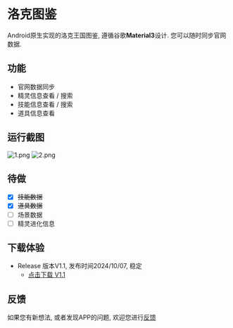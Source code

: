 # 洛克图鉴
Android原生实现的洛克王国图鉴, 遵循谷歌**Material3**设计. 您可以随时同步官网数据.

## 功能
- 官网数据同步
- 精灵信息查看 / 搜索
- 技能信息查看 / 搜索
- 道具信息查看

## 运行截图
![1.png](https://s2.loli.net/2024/10/07/Gct4Vumx6f2wDkH.png)
![2.png](https://s2.loli.net/2024/10/07/rc6lNhExRt1k2Si.png)

## 待做
- [x] ~~技能数据~~
- [x] ~~道具数据~~
- [ ] 场景数据
- [ ] 精灵进化信息

## 下载体验
+ Release 版本V1.1, 发布时间2024/10/07, 稳定
  - [点击下载 V1.1](https://github.com/roco-kindom/picture-book-open/releases/download/release_v1.1/release_v1.1.apk)
 
## 反馈
如果您有新想法, 或者发现APP的问题, 欢迎您进行[反馈](https://github.com/roco-kindom/picture-book-open/issues)
